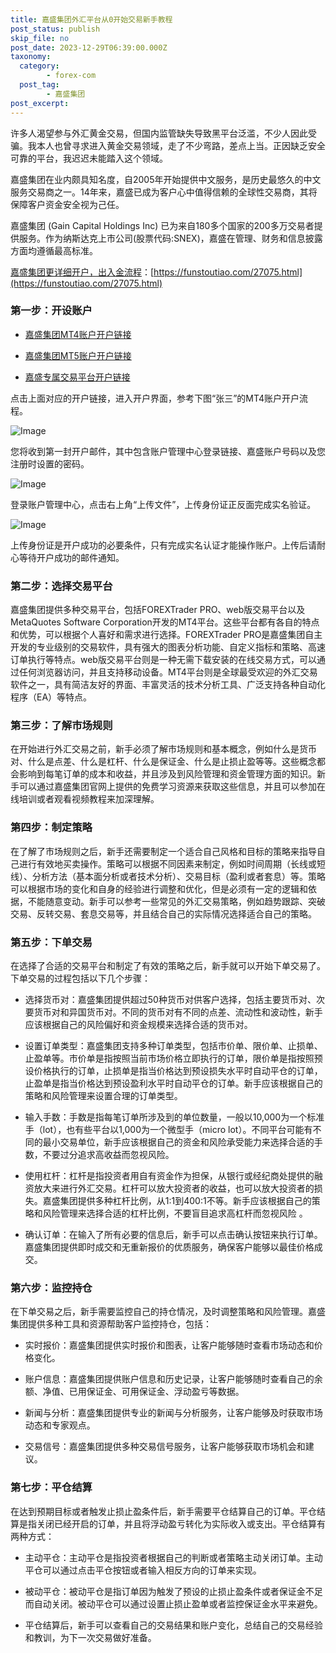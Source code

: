 ```yaml
---
title: 嘉盛集团外汇平台从0开始交易新手教程
post_status: publish
skip_file: no
post_date: 2023-12-29T06:39:00.000Z
taxonomy:
  category:
        - forex-com
  post_tag:
        - 嘉盛集团
post_excerpt: 
---
```

许多人渴望参与外汇黄金交易，但国内监管缺失导致黑平台泛滥，不少人因此受骗。我本人也曾寻求进入黄金交易领域，走了不少弯路，差点上当。正因缺乏安全可靠的平台，我迟迟未能踏入这个领域。

嘉盛集团在业内颇具知名度，自2005年开始提供中文服务，是历史最悠久的中文服务交易商之一。14年来，嘉盛已成为客户心中值得信赖的全球性交易商，其将保障客户资金安全视为己任。

嘉盛集团 (Gain Capital Holdings Inc) 已为来自180多个国家的200多万交易者提供服务。作为纳斯达克上市公司(股票代码:SNEX)，嘉盛在管理、财务和信息披露方面均遵循最高标准。

[嘉盛集团更详细开户，出入金流程](https://funstoutiao.com/27075.html)：[https://funstoutiao.com/27075.html](https://funstoutiao.com/27075.html)

### 第一步：开设账户

* [嘉盛集团MT4账户开户链接](https://s.ssgg.net/jsmt4)

* [嘉盛集团MT5账户开户链接](https://s.ssgg.net/jsmt5)

* [嘉盛专属交易平台开户链接](https://s.ssgg.net/js)

点击上面对应的开户链接，进入开户界面，参考下图“张三”的MT4账户开户流程。

![Image](https://prod-files-secure.s3.us-west-2.amazonaws.com/39ed1227-6d7d-4570-be36-9ccd4a2c4241/7a167aea-686b-400d-af59-4e18eb607a40/640.png?X-Amz-Algorithm=AWS4-HMAC-SHA256&X-Amz-Content-Sha256=UNSIGNED-PAYLOAD&X-Amz-Credential=ASIAZI2LB4663NZ3DWAT%2F20250328%2Fus-west-2%2Fs3%2Faws4_request&X-Amz-Date=20250328T101309Z&X-Amz-Expires=3600&X-Amz-Security-Token=IQoJb3JpZ2luX2VjEPL%2F%2F%2F%2F%2F%2F%2F%2F%2F%2FwEaCXVzLXdlc3QtMiJHMEUCIQD7vzpjWUIfrnq6tH%2BMiWjM879kJygps%2BPJQ7cF1EdjogIgWkBhqx1PjgNC2jIvBad5m28f%2FyURppM0kH7Sd6xxAJQq%2FwMIWxAAGgw2Mzc0MjMxODM4MDUiDKjICwJh2EJzJoL0WyrcA6aaE3%2FXmJciWmluY6V2tjuX1%2B7HbcePD7ENub2o7VGxGXqqljeZFBSG%2BChdk2kESBuqkxRVruzIU1n2vomEdXKiLJWrWudpOA%2Fgv7v93iw0U4jtIM%2FwxDuyjvnZWTGc5MzGH4nMO4kKBfdsjDE31R1coDuKupTYDcCaZrck3QDdMVV6rLY%2FLGslWh9zlusMZl8lWz%2F7o3R80cPrum4oq0AbvgNlpDqN3yDKeWowDRjZMD89RNIxYXhl24LWBFwNfpsa2hn1KXvB7qD%2BtXWXBX4eZmXeL%2BpCyCW5xvpaZ9GAg9Zd%2BkYXbVDiGiUzvVVnO2BQ2Ak%2BY7rb6FxNN5gEyV3Y3tbCuQXpND%2FZJ8AmUr1hKdjJM76tnKzWfVUphyZ54cvNS%2FrCoGydVvy5D4Txk%2BRkkIK4rfo07eVnj2SkdrU0XY7%2BJBqcGonyrMEhR%2FRFoq26amyfo%2BOqZzJHFFV5uekIru%2Fv1qGVUCkMvz0Wmo0c2qvPbMu1JxBZpGYXClNiuHFS6VUfwipUMozm0ZYWN4Bi8G%2BbQoIxx75PqusyH7Jw3LUXjL06EIHOi9IVzU84ZcnFrBvVfniKK0dqfC9LXX%2BhpXbQBX16343kRPVOsZjbnp4YDckkKqzhenbGMPDZmb8GOqUBrZaiO5zdujWN6tNUj76BKKeVaELcIhFQbF5ffg5FKx8AQBlMz21fqzP9U6CI1hsBRoujNhJxGKt0l8V%2BJJOx9n2w92xXTFKHJIVQMGbrnytEjQSO4rlL11D3xZ6%2FAce8mdJRVkntDxiT12iQQMpYcUmb%2FO6o2EyZqFo%2FBdwTOJOXmhBc%2FsoPfm3wJ1lWv3Diz7jhahTaC9xw51NRds4JGFodPkbx&X-Amz-Signature=7151e6f8e71312d7c9dc5e8bfc2da1d914aad6c66e25f3f462604f10b5fb4c2d&X-Amz-SignedHeaders=host&x-id=GetObject)

您将收到第一封开户邮件，其中包含账户管理中心登录链接、嘉盛账户号码以及您注册时设置的密码。

![Image](https://prod-files-secure.s3.us-west-2.amazonaws.com/39ed1227-6d7d-4570-be36-9ccd4a2c4241/eaa1c6b3-2877-4284-a0e1-530e222c27fb/image.png?X-Amz-Algorithm=AWS4-HMAC-SHA256&X-Amz-Content-Sha256=UNSIGNED-PAYLOAD&X-Amz-Credential=ASIAZI2LB4663NZ3DWAT%2F20250328%2Fus-west-2%2Fs3%2Faws4_request&X-Amz-Date=20250328T101309Z&X-Amz-Expires=3600&X-Amz-Security-Token=IQoJb3JpZ2luX2VjEPL%2F%2F%2F%2F%2F%2F%2F%2F%2F%2FwEaCXVzLXdlc3QtMiJHMEUCIQD7vzpjWUIfrnq6tH%2BMiWjM879kJygps%2BPJQ7cF1EdjogIgWkBhqx1PjgNC2jIvBad5m28f%2FyURppM0kH7Sd6xxAJQq%2FwMIWxAAGgw2Mzc0MjMxODM4MDUiDKjICwJh2EJzJoL0WyrcA6aaE3%2FXmJciWmluY6V2tjuX1%2B7HbcePD7ENub2o7VGxGXqqljeZFBSG%2BChdk2kESBuqkxRVruzIU1n2vomEdXKiLJWrWudpOA%2Fgv7v93iw0U4jtIM%2FwxDuyjvnZWTGc5MzGH4nMO4kKBfdsjDE31R1coDuKupTYDcCaZrck3QDdMVV6rLY%2FLGslWh9zlusMZl8lWz%2F7o3R80cPrum4oq0AbvgNlpDqN3yDKeWowDRjZMD89RNIxYXhl24LWBFwNfpsa2hn1KXvB7qD%2BtXWXBX4eZmXeL%2BpCyCW5xvpaZ9GAg9Zd%2BkYXbVDiGiUzvVVnO2BQ2Ak%2BY7rb6FxNN5gEyV3Y3tbCuQXpND%2FZJ8AmUr1hKdjJM76tnKzWfVUphyZ54cvNS%2FrCoGydVvy5D4Txk%2BRkkIK4rfo07eVnj2SkdrU0XY7%2BJBqcGonyrMEhR%2FRFoq26amyfo%2BOqZzJHFFV5uekIru%2Fv1qGVUCkMvz0Wmo0c2qvPbMu1JxBZpGYXClNiuHFS6VUfwipUMozm0ZYWN4Bi8G%2BbQoIxx75PqusyH7Jw3LUXjL06EIHOi9IVzU84ZcnFrBvVfniKK0dqfC9LXX%2BhpXbQBX16343kRPVOsZjbnp4YDckkKqzhenbGMPDZmb8GOqUBrZaiO5zdujWN6tNUj76BKKeVaELcIhFQbF5ffg5FKx8AQBlMz21fqzP9U6CI1hsBRoujNhJxGKt0l8V%2BJJOx9n2w92xXTFKHJIVQMGbrnytEjQSO4rlL11D3xZ6%2FAce8mdJRVkntDxiT12iQQMpYcUmb%2FO6o2EyZqFo%2FBdwTOJOXmhBc%2FsoPfm3wJ1lWv3Diz7jhahTaC9xw51NRds4JGFodPkbx&X-Amz-Signature=020e973754790e3b0e6f8316e5007b26801f1a2aa6c69b9cd3b2cec62b317432&X-Amz-SignedHeaders=host&x-id=GetObject)

登录账户管理中心，点击右上角“上传文件”，上传身份证正反面完成实名验证。

![Image](https://prod-files-secure.s3.us-west-2.amazonaws.com/39ed1227-6d7d-4570-be36-9ccd4a2c4241/54090639-09fc-46b4-a135-e0289f707147/image.png?X-Amz-Algorithm=AWS4-HMAC-SHA256&X-Amz-Content-Sha256=UNSIGNED-PAYLOAD&X-Amz-Credential=ASIAZI2LB4663NZ3DWAT%2F20250328%2Fus-west-2%2Fs3%2Faws4_request&X-Amz-Date=20250328T101309Z&X-Amz-Expires=3600&X-Amz-Security-Token=IQoJb3JpZ2luX2VjEPL%2F%2F%2F%2F%2F%2F%2F%2F%2F%2FwEaCXVzLXdlc3QtMiJHMEUCIQD7vzpjWUIfrnq6tH%2BMiWjM879kJygps%2BPJQ7cF1EdjogIgWkBhqx1PjgNC2jIvBad5m28f%2FyURppM0kH7Sd6xxAJQq%2FwMIWxAAGgw2Mzc0MjMxODM4MDUiDKjICwJh2EJzJoL0WyrcA6aaE3%2FXmJciWmluY6V2tjuX1%2B7HbcePD7ENub2o7VGxGXqqljeZFBSG%2BChdk2kESBuqkxRVruzIU1n2vomEdXKiLJWrWudpOA%2Fgv7v93iw0U4jtIM%2FwxDuyjvnZWTGc5MzGH4nMO4kKBfdsjDE31R1coDuKupTYDcCaZrck3QDdMVV6rLY%2FLGslWh9zlusMZl8lWz%2F7o3R80cPrum4oq0AbvgNlpDqN3yDKeWowDRjZMD89RNIxYXhl24LWBFwNfpsa2hn1KXvB7qD%2BtXWXBX4eZmXeL%2BpCyCW5xvpaZ9GAg9Zd%2BkYXbVDiGiUzvVVnO2BQ2Ak%2BY7rb6FxNN5gEyV3Y3tbCuQXpND%2FZJ8AmUr1hKdjJM76tnKzWfVUphyZ54cvNS%2FrCoGydVvy5D4Txk%2BRkkIK4rfo07eVnj2SkdrU0XY7%2BJBqcGonyrMEhR%2FRFoq26amyfo%2BOqZzJHFFV5uekIru%2Fv1qGVUCkMvz0Wmo0c2qvPbMu1JxBZpGYXClNiuHFS6VUfwipUMozm0ZYWN4Bi8G%2BbQoIxx75PqusyH7Jw3LUXjL06EIHOi9IVzU84ZcnFrBvVfniKK0dqfC9LXX%2BhpXbQBX16343kRPVOsZjbnp4YDckkKqzhenbGMPDZmb8GOqUBrZaiO5zdujWN6tNUj76BKKeVaELcIhFQbF5ffg5FKx8AQBlMz21fqzP9U6CI1hsBRoujNhJxGKt0l8V%2BJJOx9n2w92xXTFKHJIVQMGbrnytEjQSO4rlL11D3xZ6%2FAce8mdJRVkntDxiT12iQQMpYcUmb%2FO6o2EyZqFo%2FBdwTOJOXmhBc%2FsoPfm3wJ1lWv3Diz7jhahTaC9xw51NRds4JGFodPkbx&X-Amz-Signature=9c2f576ccbee83c5c0e928844b6af6b42705eb26a23e44677dc8d5c2bc7d2403&X-Amz-SignedHeaders=host&x-id=GetObject)

上传身份证是开户成功的必要条件，只有完成实名认证才能操作账户。上传后请耐心等待开户成功的邮件通知。

### 第二步：选择交易平台

嘉盛集团提供多种交易平台，包括FOREXTrader PRO、web版交易平台以及MetaQuotes Software Corporation开发的MT4平台。这些平台都有各自的特点和优势，可以根据个人喜好和需求进行选择。FOREXTrader PRO是嘉盛集团自主开发的专业级别的交易软件，具有强大的图表分析功能、自定义指标和策略、高速订单执行等特点。web版交易平台则是一种无需下载安装的在线交易方式，可以通过任何浏览器访问，并且支持移动设备。MT4平台则是全球最受欢迎的外汇交易软件之一，具有简洁友好的界面、丰富灵活的技术分析工具、广泛支持各种自动化程序（EA）等特点。

### 第三步：了解市场规则

在开始进行外汇交易之前，新手必须了解市场规则和基本概念，例如什么是货币对、什么是点差、什么是杠杆、什么是保证金、什么是止损止盈等等。这些概念都会影响到每笔订单的成本和收益，并且涉及到风险管理和资金管理方面的知识。新手可以通过嘉盛集团官网上提供的免费学习资源来获取这些信息，并且可以参加在线培训或者观看视频教程来加深理解。

### 第四步：制定策略

在了解了市场规则之后，新手还需要制定一个适合自己风格和目标的策略来指导自己进行有效地买卖操作。策略可以根据不同因素来制定，例如时间周期（长线或短线）、分析方法（基本面分析或者技术分析）、交易目标（盈利或者套息）等。策略可以根据市场的变化和自身的经验进行调整和优化，但是必须有一定的逻辑和依据，不能随意变动。新手可以参考一些常见的外汇交易策略，例如趋势跟踪、突破交易、反转交易、套息交易等，并且结合自己的实际情况选择适合自己的策略。

### 第五步：下单交易

在选择了合适的交易平台和制定了有效的策略之后，新手就可以开始下单交易了。下单交易的过程包括以下几个步骤：

* 选择货币对：嘉盛集团提供超过50种货币对供客户选择，包括主要货币对、次要货币对和异国货币对。不同的货币对有不同的点差、流动性和波动性，新手应该根据自己的风险偏好和资金规模来选择合适的货币对。

* 设置订单类型：嘉盛集团支持多种订单类型，包括市价单、限价单、止损单、止盈单等。市价单是指按照当前市场价格立即执行的订单，限价单是指按照预设价格执行的订单，止损单是指当价格达到预设损失水平时自动平仓的订单，止盈单是指当价格达到预设盈利水平时自动平仓的订单。新手应该根据自己的策略和风险管理来设置合理的订单类型。

* 输入手数：手数是指每笔订单所涉及到的单位数量，一般以10,000为一个标准手（lot），也有些平台以1,000为一个微型手（micro lot）。不同平台可能有不同的最小交易单位，新手应该根据自己的资金和风险承受能力来选择合适的手数，不要过分追求高收益而忽视风险。

* 使用杠杆：杠杆是指投资者用自有资金作为担保，从银行或经纪商处提供的融资放大来进行外汇交易。杠杆可以放大投资者的收益，也可以放大投资者的损失。嘉盛集团提供多种杠杆比例，从1:1到400:1不等。新手应该根据自己的策略和风险管理来选择合适的杠杆比例，不要盲目追求高杠杆而忽视风险 。

* 确认订单：在输入了所有必要的信息后，新手可以点击确认按钮来执行订单。嘉盛集团提供即时成交和无重新报价的优质服务，确保客户能够以最佳价格成交。

### 第六步：监控持仓

在下单交易之后，新手需要监控自己的持仓情况，及时调整策略和风险管理。嘉盛集团提供多种工具和资源帮助客户监控持仓，包括：

* 实时报价：嘉盛集团提供实时报价和图表，让客户能够随时查看市场动态和价格变化。

* 账户信息：嘉盛集团提供账户信息和历史记录，让客户能够随时查看自己的余额、净值、已用保证金、可用保证金、浮动盈亏等数据。

* 新闻与分析：嘉盛集团提供专业的新闻与分析服务，让客户能够及时获取市场动态和专家观点。

* 交易信号：嘉盛集团提供多种交易信号服务，让客户能够获取市场机会和建议。

### 第七步：平仓结算

在达到预期目标或者触发止损止盈条件后，新手需要平仓结算自己的订单。平仓结算是指关闭已经开启的订单，并且将浮动盈亏转化为实际收入或支出。平仓结算有两种方式：

* 主动平仓：主动平仓是指投资者根据自己的判断或者策略主动关闭订单。主动平仓可以通过点击平仓按钮或者输入相反方向的订单来实现。

* 被动平仓：被动平仓是指订单因为触发了预设的止损止盈条件或者保证金不足而自动关闭。被动平仓可以通过设置止损止盈单或者监控保证金水平来避免。

* 平仓结算后，新手可以查看自己的交易结果和账户变化，总结自己的交易经验和教训，为下一次交易做好准备。